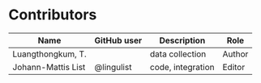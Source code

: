 # Contributors

Name | GitHub user | Description | Role
 --- | --- | --- | --- 
Luangthongkum, T. | | data collection | Author
Johann-Mattis List | @lingulist | code, integration | Editor
